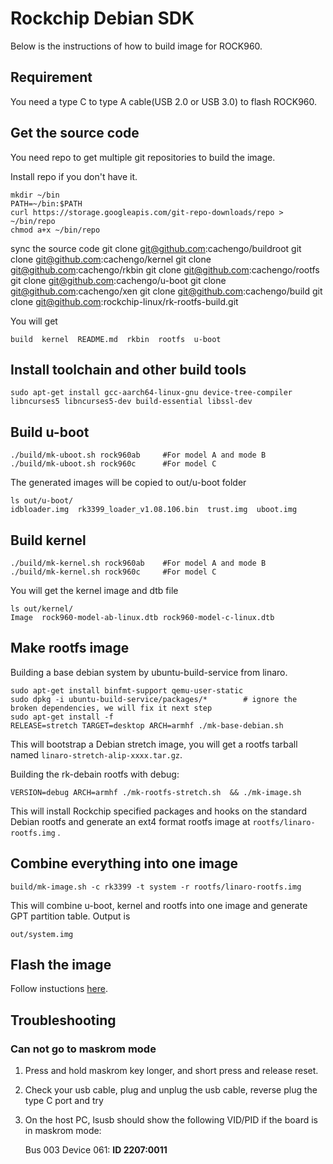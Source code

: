# Rockchip Debian SDK
    
Below is the instructions of how to build image for ROCK960.

## Requirement

You need a type C to type A cable(USB 2.0 or USB 3.0) to flash ROCK960.

## Get the source code

You need repo to get multiple git repositories to build the image.

Install repo if you don't have it.

    mkdir ~/bin
    PATH=~/bin:$PATH
    curl https://storage.googleapis.com/git-repo-downloads/repo > ~/bin/repo
    chmod a+x ~/bin/repo

sync the source code
	git clone git@github.com:cachengo/buildroot
        git clone git@github.com:cachengo/kernel
        git clone git@github.com:cachengo/rkbin
        git clone git@github.com:cachengo/rootfs
        git clone git@github.com:cachengo/u-boot
        git clone git@github.com:cachengo/xen
	git clone git@github.com:cachengo/build
        git clone git@github.com:rockchip-linux/rk-rootfs-build.git

You will get 

    build  kernel  README.md  rkbin  rootfs  u-boot

## Install toolchain and other build tools

    sudo apt-get install gcc-aarch64-linux-gnu device-tree-compiler libncurses5 libncurses5-dev build-essential libssl-dev

## Build u-boot

    ./build/mk-uboot.sh rock960ab     #For model A and mode B
    ./build/mk-uboot.sh rock960c      #For model C

The generated images will be copied to out/u-boot folder

    ls out/u-boot/
    idbloader.img  rk3399_loader_v1.08.106.bin  trust.img  uboot.img

## Build kernel

    ./build/mk-kernel.sh rock960ab    #For model A and mode B
    ./build/mk-kernel.sh rock960c     #For model C

You will get the kernel image and dtb file

    ls out/kernel/
    Image  rock960-model-ab-linux.dtb rock960-model-c-linux.dtb

## Make rootfs image

Building a base debian system by ubuntu-build-service from linaro.

    sudo apt-get install binfmt-support qemu-user-static
    sudo dpkg -i ubuntu-build-service/packages/*        # ignore the broken dependencies, we will fix it next step
    sudo apt-get install -f
    RELEASE=stretch TARGET=desktop ARCH=armhf ./mk-base-debian.sh

This will bootstrap a Debian stretch image, you will get a rootfs tarball named `linaro-stretch-alip-xxxx.tar.gz`. 

Building the rk-debain rootfs with debug:

    VERSION=debug ARCH=armhf ./mk-rootfs-stretch.sh  && ./mk-image.sh

This will install Rockchip specified packages and hooks on the standard Debian rootfs and generate an ext4 format rootfs image at `rootfs/linaro-rootfs.img` .

## Combine everything into one image

    build/mk-image.sh -c rk3399 -t system -r rootfs/linaro-rootfs.img

This will combine u-boot, kernel and rootfs into one image and generate GPT partition table. Output is 

    out/system.img

## Flash the image

Follow instuctions [here](https://www.96boards.org/documentation/consumer/rock/rock960/installation/).

## Troubleshooting

### Can not go to maskrom mode

1. Press and hold maskrom key longer, and short press and release reset.
2. Check your usb cable, plug and unplug the usb cable, reverse plug the type C port and try
3. On the host PC, lsusb should show the following VID/PID if the board is in maskrom mode:

    Bus 003 Device 061: **ID 2207:0011**
